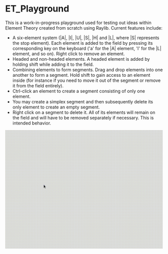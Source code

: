 # ET_Playground

This is a work-in-progress playground used for testing out ideas within Element Theory created from scratch using Raylib. Current features include:
- A six-element system (|A|, |I|, |U|, |S|, |H| and |L|, where |S| represents the stop element). Each element is added to the field by pressing its corresponding key on the keyboard ('a' for the |A| element, 'l' for the |L| element, and so on). Right click to remove an element.
- Headed and non-headed elements. A headed element is added by holding shift while adding it to the field.
- Combining elements to form segments. Drag and drop elements into one another to form a segment. Hold shift to gain access to an element inside (for instance if you need to move it out of the segment or remove it from the field entirely).
- Ctrl-click an element to create a segment consisting of only one element.
- You may create a simplex segment and then subsequently delete its only element to create an empty segment.
- Right click on a segment to delete it. All of its elements will remain on the field and will have to be removed separately if necessary. This is intended behavior.

![demo](demo/et_pg_demo.gif)